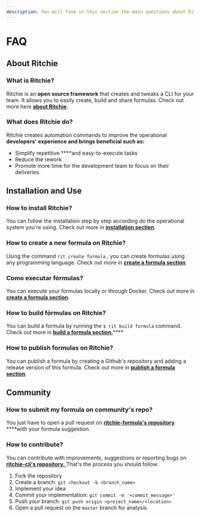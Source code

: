 ```yaml
---
description: You will find in this section the main questions about Ritchie.
---
```


# FAQ

## About Ritchie

### What is Ritchie?

Ritchie is an **open source framework** that creates and tweaks a CLI for your team. It allows you to easily create, build and share formulas. Check out more here [**about Ritchie**](about-ritchie.md)**.**

### What does Ritchie do?

Ritchie creates automation commands to improve the operational **developers'** **experience and brings beneficial such as:**

* Simplify repetitive ****and easy-to-execute tasks
* Reduce the rework 
* Promote more time for the development team to focus on their deliveries.

## Installation and Use

### How to install Ritchie? 

You can follow the installation step by step according do the operational system you're using. Check out more in [**installation section**](getting-started/install-cli/). 

### How to create a new formula on Ritchie?

Using the command `rit create formula` , you can create formulas using any programming language. Check out more in [**create a formula section**](tutorials/formulas/how-to-create-formulas.md). 

### Como executar fórmulas?

You can execute your formulas locally or through Docker. Check out more in [**create a formula section**](tutorials/formulas/how-to-create-formulas.md). 

### How to build fórmulas on Ritchie? 

You can build a formula by running the `$ rit build formula` command. Check out more in [**build a formula section.**](tutorials/formulas/how-to-build-formulas.md)\*\*\*\*

### How to publish formulas on Ritchie?

You can publish a formula by creating a Github's repository and adding a release version of this formula. Check out more in [**publish a formula section**](tutorials/formulas/how-to-publish-formulas.md).

## Community

### How to submit my formula on community's repo?

You just have to open a pull request on [**ritchie-formula's repository** ](https://github.com/ZupIT/ritchie-formulas) ****with your formula suggestion. 

### How to contribute?

You can contribute with improvements, suggestions or reporting bugs on[ **ritchie-cli's repository.** ](https://github.com/ZupIT/ritchie-cli)That's the process you should follow:

1. Fork the repository
2. Create a branch: `git checkout -b <branch_name>`
3. Implement your idea
4. Commit your implementation: `git commit -m '<commit_message>'`
5. Push your branch: `git push origin <project_name>/<location>`
6. Open a pull request on the `master` branch for analysis.


